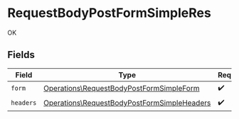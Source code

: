 # RequestBodyPostFormSimpleRes

OK


## Fields

| Field                                                                                                      | Type                                                                                                       | Required                                                                                                   | Description                                                                                                |
| ---------------------------------------------------------------------------------------------------------- | ---------------------------------------------------------------------------------------------------------- | ---------------------------------------------------------------------------------------------------------- | ---------------------------------------------------------------------------------------------------------- |
| `form`                                                                                                     | [Operations\RequestBodyPostFormSimpleForm](../../Models/Operations/RequestBodyPostFormSimpleForm.md)       | :heavy_check_mark:                                                                                         | N/A                                                                                                        |
| `headers`                                                                                                  | [Operations\RequestBodyPostFormSimpleHeaders](../../Models/Operations/RequestBodyPostFormSimpleHeaders.md) | :heavy_check_mark:                                                                                         | N/A                                                                                                        |